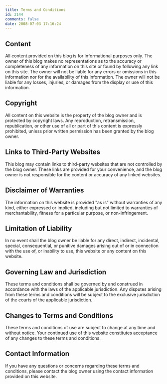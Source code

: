 ```yaml
---
title: Terms and Conditions
id: 2144
comments: false
date: 2008-07-03 17:16:24
---
```


## Content

All content provided on this blog is for informational purposes only. The owner of this blog makes no representations as to the accuracy or completeness of any information on this site or found by following any link on this site. The owner will not be liable for any errors or omissions in this information nor for the availability of this information. The owner will not be liable for any losses, injuries, or damages from the display or use of this information.

## Copyright

All content on this website is the property of the blog owner and is protected by copyright laws. Any reproduction, retransmission, republication, or other use of all or part of this content is expressly prohibited, unless prior written permission has been granted by the blog owner.

## Links to Third-Party Websites

This blog may contain links to third-party websites that are not controlled by the blog owner. These links are provided for your convenience, and the blog owner is not responsible for the content or accuracy of any linked websites.

## Disclaimer of Warranties

The information on this website is provided "as is" without warranties of any kind, either expressed or implied, including but not limited to warranties of merchantability, fitness for a particular purpose, or non-infringement.

## Limitation of Liability

In no event shall the blog owner be liable for any direct, indirect, incidental, special, consequential, or punitive damages arising out of or in connection with the use of, or inability to use, this website or any content on this website.

## Governing Law and Jurisdiction

These terms and conditions shall be governed by and construed in accordance with the laws of the applicable jurisdiction. Any disputes arising from these terms and conditions will be subject to the exclusive jurisdiction of the courts of the applicable jurisdiction.

## Changes to Terms and Conditions

These terms and conditions of use are subject to change at any time and without notice. Your continued use of this website constitutes acceptance of any changes to these terms and conditions.

## Contact Information

If you have any questions or concerns regarding these terms and conditions, please contact the blog owner using the contact information provided on this website.